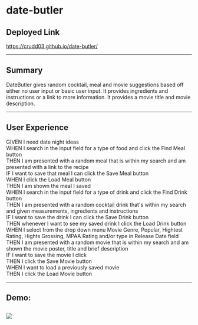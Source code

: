 # date-butler

## Deployed Link
https://crudd03.github.io/date-butler/

---

## Summary
DateButler gives random cocktail, meal and movie suggestions based off either no user input or basic user input.  It provides ingredients and instructions or a link to more information. It provides a movie title and movie description.

---
## User Experience

GIVEN I need date night ideas<br>
WHEN I search in the input field for a type of food and click the Find Meal button<br>
THEN I am presented with a random meal that is within my search and am presented with a link to the recipe<br>
IF I want to save that meal I can click the Save Meal button<br>
WHEN I click the Load Meal button<br>
THEN I am shown the meal I saved<br>
WHEN I search in the input field for a type of drink and click the Find Drink button<br>
THEN I am presented with a random cocktail drink that's within my search and given measurements, ingredients and instructions<br>
IF I want to save the drink I can click the Save Drink button<br>
THEN whenever I want to see my saved drink I click the Load Drink button<br>
WHEN I select from the drop down menu Movie Genre, Popular, Hightest Rating, Hights Grossing, MPAA Rating and/or type in Release Date field<br>
THEN I am presented with a random movie that is within my search and am shown the movie poster, title and brief description<br>
IF I want to save the movie I click<br>
THEN I click the Save Movie button<br>
WHEN I want to load a previously saved movie<br>
THEN I click the Load Movie button<br>
 
---
## Demo:

![](assets/images/demo-date-butler.gif)
---

